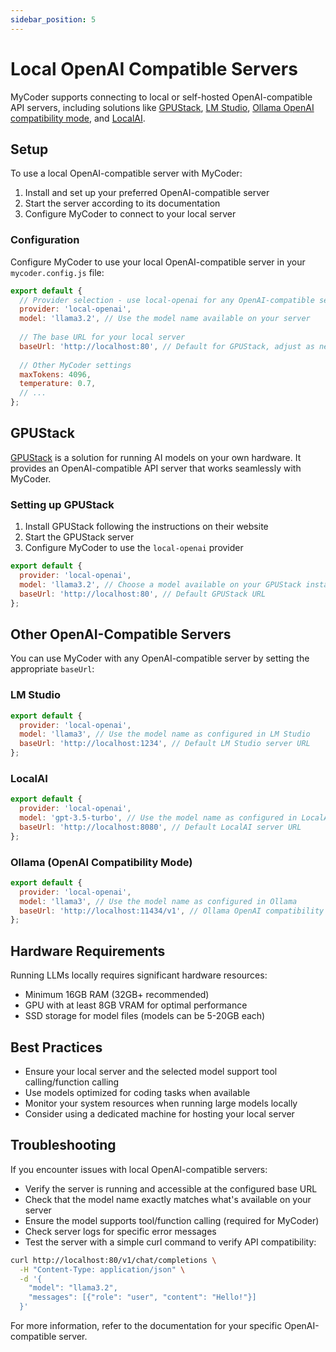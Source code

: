 ```yaml
---
sidebar_position: 5
---
```


# Local OpenAI Compatible Servers

MyCoder supports connecting to local or self-hosted OpenAI-compatible API servers, including solutions like [GPUStack](https://gpustack.ai/), [LM Studio](https://lmstudio.ai/), [Ollama OpenAI compatibility mode](https://github.com/ollama/ollama/blob/main/docs/openai.md), and [LocalAI](https://localai.io/).

## Setup

To use a local OpenAI-compatible server with MyCoder:

1. Install and set up your preferred OpenAI-compatible server
2. Start the server according to its documentation
3. Configure MyCoder to connect to your local server

### Configuration

Configure MyCoder to use your local OpenAI-compatible server in your `mycoder.config.js` file:

```javascript
export default {
  // Provider selection - use local-openai for any OpenAI-compatible server
  provider: 'local-openai',
  model: 'llama3.2', // Use the model name available on your server
  
  // The base URL for your local server
  baseUrl: 'http://localhost:80', // Default for GPUStack, adjust as needed
  
  // Other MyCoder settings
  maxTokens: 4096,
  temperature: 0.7,
  // ...
};
```

## GPUStack

[GPUStack](https://gpustack.ai/) is a solution for running AI models on your own hardware. It provides an OpenAI-compatible API server that works seamlessly with MyCoder.

### Setting up GPUStack

1. Install GPUStack following the instructions on their website
2. Start the GPUStack server
3. Configure MyCoder to use the `local-openai` provider

```javascript
export default {
  provider: 'local-openai',
  model: 'llama3.2', // Choose a model available on your GPUStack instance
  baseUrl: 'http://localhost:80', // Default GPUStack URL
};
```

## Other OpenAI-Compatible Servers

You can use MyCoder with any OpenAI-compatible server by setting the appropriate `baseUrl`:

### LM Studio

```javascript
export default {
  provider: 'local-openai',
  model: 'llama3', // Use the model name as configured in LM Studio
  baseUrl: 'http://localhost:1234', // Default LM Studio server URL
};
```

### LocalAI

```javascript
export default {
  provider: 'local-openai',
  model: 'gpt-3.5-turbo', // Use the model name as configured in LocalAI
  baseUrl: 'http://localhost:8080', // Default LocalAI server URL
};
```

### Ollama (OpenAI Compatibility Mode)

```javascript
export default {
  provider: 'local-openai',
  model: 'llama3', // Use the model name as configured in Ollama
  baseUrl: 'http://localhost:11434/v1', // Ollama OpenAI compatibility endpoint
};
```

## Hardware Requirements

Running LLMs locally requires significant hardware resources:

- Minimum 16GB RAM (32GB+ recommended)
- GPU with at least 8GB VRAM for optimal performance
- SSD storage for model files (models can be 5-20GB each)

## Best Practices

- Ensure your local server and the selected model support tool calling/function calling
- Use models optimized for coding tasks when available
- Monitor your system resources when running large models locally
- Consider using a dedicated machine for hosting your local server

## Troubleshooting

If you encounter issues with local OpenAI-compatible servers:

- Verify the server is running and accessible at the configured base URL
- Check that the model name exactly matches what's available on your server
- Ensure the model supports tool/function calling (required for MyCoder)
- Check server logs for specific error messages
- Test the server with a simple curl command to verify API compatibility:

```bash
curl http://localhost:80/v1/chat/completions \
  -H "Content-Type: application/json" \
  -d '{
    "model": "llama3.2",
    "messages": [{"role": "user", "content": "Hello!"}]
  }'
```

For more information, refer to the documentation for your specific OpenAI-compatible server.